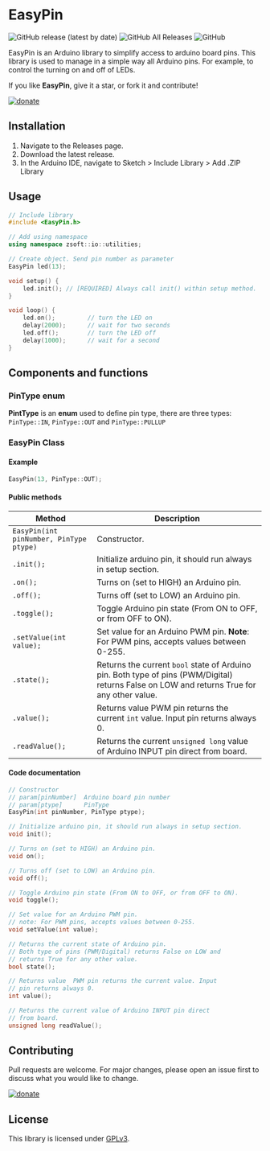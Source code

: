# EasyPin
![GitHub release (latest by date)](https://img.shields.io/github/v/release/Zerfoinder/EasyPin)
![GitHub All Releases](https://img.shields.io/github/downloads/Zerfoinder/EasyPin/total)
![GitHub](https://img.shields.io/github/license/Zerfoinder/EasyPin)

EasyPin is an Arduino library to simplify access to arduino board pins.
This library is used to manage in a simple way all Arduino pins. For example, to control the turning on and off of LEDs.

If you like **EasyPin**, give it a star, or fork it and contribute!

[![donate](https://img.shields.io/badge/donate-PayPal-blue.svg)](https://paypal.me/zerfoinder)

## Installation

1. Navigate to the Releases page.
1. Download the latest release.
1. In the Arduino IDE, navigate to Sketch > Include Library > Add .ZIP Library

## Usage

```C++
// Include library
#include <EasyPin.h>

// Add using namespace
using namespace zsoft::io::utilities;

// Create object. Send pin number as parameter
EasyPin led(13);

void setup() {
    led.init();	// [REQUIRED] Always call init() within setup method.
}

void loop() {
    led.on();         // turn the LED on
    delay(2000);      // wait for two seconds
    led.off();        // turn the LED off
    delay(1000);      // wait for a second
}
```
## Components and functions
### PinType enum
**PintType** is an **enum** used to define pin type, there are three types: `PinType::IN`, `PinType::OUT` and `PinType::PULLUP`

### EasyPin Class
#### Example
```C++
EasyPin(13, PinType::OUT);
```

#### Public methods
| Method | Description |
| ---------- | ----------- |
| `EasyPin(int pinNumber, PinType ptype)` | Constructor. |
| `.init();` | Initialize arduino pin, it should run always in setup section. |
| `.on();`   | Turns on (set to HIGH) an Arduino pin. |
| `.off();`  | Turns off (set to LOW) an Arduino pin. |
| `.toggle();` | Toggle Arduino pin state (From ON to OFF, or from OFF to ON). |
| `.setValue(int value);`    | Set value for an Arduino PWM pin. **Note**: For PWM pins, accepts values between 0-255. |
| `.state();`    | Returns the current `bool` state of Arduino pin. Both type of pins (PWM/Digital) returns False on LOW and returns True for any other value. |
| `.value();`    | Returns value  PWM pin returns the current `int` value. Input pin returns always 0. |
| `.readValue();`    | Returns the current `unsigned long` value of Arduino INPUT pin direct from board. |

#### Code documentation
```C++ 
// Constructor
// param[pinNumber]  Arduino board pin number
// param[ptype]      PinType
EasyPin(int pinNumber, PinType ptype);
```
```C++
// Initialize arduino pin, it should run always in setup section.
void init();

// Turns on (set to HIGH) an Arduino pin.
void on();

// Turns off (set to LOW) an Arduino pin.
void off();

// Toggle Arduino pin state (From ON to OFF, or from OFF to ON).
void toggle();

// Set value for an Arduino PWM pin. 
// note: For PWM pins, accepts values between 0-255.
void setValue(int value);

// Returns the current state of Arduino pin.
// Both type of pins (PWM/Digital) returns False on LOW and
// returns True for any other value.
bool state();

// Returns value  PWM pin returns the current value. Input
// pin returns always 0.
int value();

// Returns the current value of Arduino INPUT pin direct
// from board.
unsigned long readValue();
```
## Contributing
Pull requests are welcome. For major changes, please open an issue first to discuss what you would like to change.

[![donate](https://img.shields.io/badge/donate-PayPal-blue.svg)](https://paypal.me/zerfoinder)

## License
This library is licensed under [GPLv3](https://www.gnu.org/licenses/quick-guide-gplv3.html).